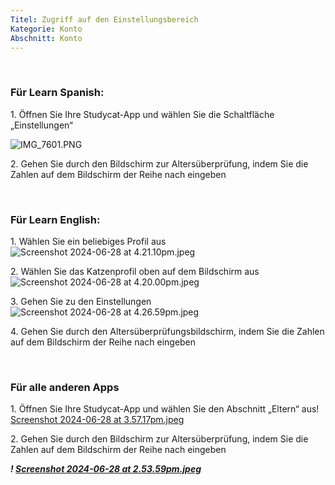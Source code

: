 ```yaml
---
Titel: Zugriff auf den Einstellungsbereich
Kategorie: Konto
Abschnitt: Konto
---
```

 

### **Für Learn Spanish:**

1\. Öffnen Sie Ihre Studycat-App und wählen Sie die Schaltfläche „Einstellungen“

![IMG_7601.PNG](https://help.Studycat.com/hc/article_attachments/34518228606873)

2\. Gehen Sie durch den Bildschirm zur Altersüberprüfung, indem Sie die Zahlen auf dem Bildschirm der Reihe nach eingeben

 

### **Für Learn English:**

1\. Wählen Sie ein beliebiges Profil aus![Screenshot 2024-06-28 at 4.21.10pm.jpeg](https://help.Studycat.com/hc/article_attachments/34518228607769)

2\. Wählen Sie das Katzenprofil oben auf dem Bildschirm aus ![Screenshot 2024-06-28 at 4.20.00pm.jpeg](https://help.Studycat.com/hc/article_attachments/34518215417241)

3\. Gehen Sie zu den Einstellungen![Screenshot 2024-06-28 at 4.26.59pm.jpeg](https://help.Studycat.com/hc/article_attachments/34518215418265)

4\. Gehen Sie durch den Altersüberprüfungsbildschirm, indem Sie die Zahlen auf dem Bildschirm der Reihe nach eingeben

 

### **Für alle anderen Apps**

1\. Öffnen Sie Ihre Studycat-App und wählen Sie den Abschnitt „Eltern“ aus! [Screenshot 2024-06-28 at 3.57.17pm.jpeg](https://help.Studycat.com/hc/article_attachments/34518228611353)

2\. Gehen Sie durch den Bildschirm zur Altersüberprüfung, indem Sie die Zahlen auf dem Bildschirm der Reihe nach eingeben

***! [Screenshot 2024-06-28 at 2.53.59pm.jpeg](https://help.Studycat.com/hc/article_attachments/34518215421977)***